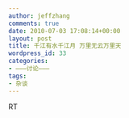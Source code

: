 ```yaml
---
author: jeffzhang
comments: true
date: 2010-07-03 17:08:14+00:00
layout: post
title: 千江有水千江月 万里无云万里天
wordpress_id: 33
categories:
- ———讨论———
tags:
- 杂谈
---
```


RT
